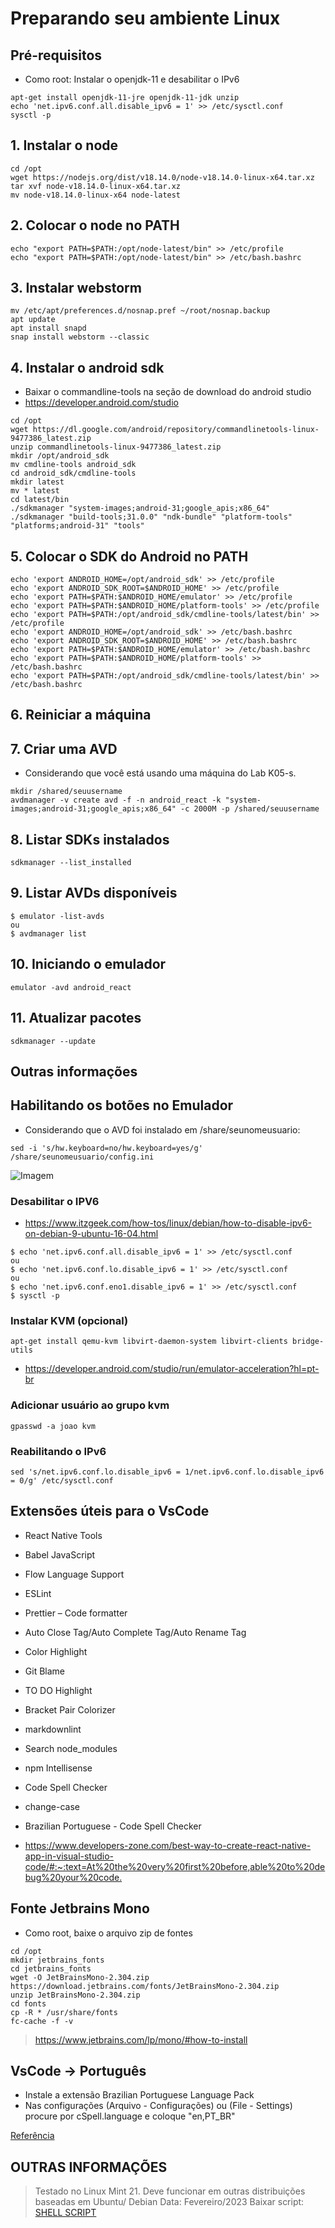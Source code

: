 # Preparando seu ambiente Linux

## Pré-requisitos

* Como root: Instalar o openjdk-11 e desabilitar o IPv6

```console
apt-get install openjdk-11-jre openjdk-11-jdk unzip
echo 'net.ipv6.conf.all.disable_ipv6 = 1' >> /etc/sysctl.conf
sysctl -p
```

## 1. Instalar o node

```console
cd /opt
wget https://nodejs.org/dist/v18.14.0/node-v18.14.0-linux-x64.tar.xz
tar xvf node-v18.14.0-linux-x64.tar.xz
mv node-v18.14.0-linux-x64 node-latest
```

## 2. Colocar o node no PATH

```console
echo "export PATH=$PATH:/opt/node-latest/bin" >> /etc/profile
echo "export PATH=$PATH:/opt/node-latest/bin" >> /etc/bash.bashrc
```

## 3. Instalar webstorm

```console
mv /etc/apt/preferences.d/nosnap.pref ~/root/nosnap.backup
apt update
apt install snapd
snap install webstorm --classic
```

## 4. Instalar o android sdk

* Baixar o commandline-tools na seção de download do android studio
* <https://developer.android.com/studio>

```console
cd /opt
wget https://dl.google.com/android/repository/commandlinetools-linux-9477386_latest.zip
unzip commandlinetools-linux-9477386_latest.zip
mkdir /opt/android_sdk
mv cmdline-tools android_sdk
cd android_sdk/cmdline-tools
mkdir latest
mv * latest
cd latest/bin
./sdkmanager "system-images;android-31;google_apis;x86_64"
./sdkmanager "build-tools;31.0.0" "ndk-bundle" "platform-tools" "platforms;android-31" "tools"
```

## 5. Colocar o SDK do Android no PATH

```console
echo 'export ANDROID_HOME=/opt/android_sdk' >> /etc/profile
echo 'export ANDROID_SDK_ROOT=$ANDROID_HOME' >> /etc/profile
echo 'export PATH=$PATH:$ANDROID_HOME/emulator' >> /etc/profile
echo 'export PATH=$PATH:$ANDROID_HOME/platform-tools' >> /etc/profile
echo 'export PATH=$PATH:/opt/android_sdk/cmdline-tools/latest/bin' >> /etc/profile
echo 'export ANDROID_HOME=/opt/android_sdk' >> /etc/bash.bashrc
echo 'export ANDROID_SDK_ROOT=$ANDROID_HOME' >> /etc/bash.bashrc
echo 'export PATH=$PATH:$ANDROID_HOME/emulator' >> /etc/bash.bashrc
echo 'export PATH=$PATH:$ANDROID_HOME/platform-tools' >> /etc/bash.bashrc
echo 'export PATH=$PATH:/opt/android_sdk/cmdline-tools/latest/bin' >> /etc/bash.bashrc
```

## 6. Reiniciar a máquina

## 7. Criar uma AVD

* Considerando que você está usando uma máquina do Lab K05-s.

```console
mkdir /shared/seuusername
avdmanager -v create avd -f -n android_react -k "system-images;android-31;google_apis;x86_64" -c 2000M -p /shared/seuusername
```

## 8. Listar SDKs instalados

```console
sdkmanager --list_installed
```

## 9. Listar AVDs disponíveis

```console
$ emulator -list-avds
ou
$ avdmanager list
```

## 10. Iniciando o emulador

```console
emulator -avd android_react
```

## 11. Atualizar pacotes

```console
sdkmanager --update
```

## Outras informações

## Habilitando os botões no Emulador

* Considerando que o AVD foi instalado em /share/seunomeusuario:

```console
sed -i 's/hw.keyboard=no/hw.keyboard=yes/g' /share/seunomeusuario/config.ini
```

![Imagem](https://i.stack.imgur.com/yjdw8.jpg)

### Desabilitar o IPV6

* <https://www.itzgeek.com/how-tos/linux/debian/how-to-disable-ipv6-on-debian-9-ubuntu-16-04.html>

```console
$ echo 'net.ipv6.conf.all.disable_ipv6 = 1' >> /etc/sysctl.conf
ou
$ echo 'net.ipv6.conf.lo.disable_ipv6 = 1' >> /etc/sysctl.conf
ou 
$ echo 'net.ipv6.conf.eno1.disable_ipv6 = 1' >> /etc/sysctl.conf
$ sysctl -p
```

### Instalar KVM (opcional)

 ```console
apt-get install qemu-kvm libvirt-daemon-system libvirt-clients bridge-utils
 ```

* <https://developer.android.com/studio/run/emulator-acceleration?hl=pt-br>

### Adicionar usuário ao grupo kvm

```console
gpasswd -a joao kvm
```

### Reabilitando o IPv6

```console
sed 's/net.ipv6.conf.lo.disable_ipv6 = 1/net.ipv6.conf.lo.disable_ipv6 = 0/g' /etc/sysctl.conf
```

## Extensões úteis para o VsCode

* React Native Tools
* Babel JavaScript
* Flow Language Support
* ESLint
* Prettier – Code formatter
* Auto Close Tag/Auto Complete Tag/Auto Rename Tag
* Color Highlight
* Git Blame
* TO DO Highlight
* Bracket Pair Colorizer
* markdownlint
* Search node_modules
* npm Intellisense
* Code Spell Checker
* change-case
* Brazilian Portuguese - Code Spell Checker

* <https://www.developers-zone.com/best-way-to-create-react-native-app-in-visual-studio-code/#:~:text=At%20the%20very%20first%20before,able%20to%20debug%20your%20code.>

## Fonte Jetbrains Mono

* Como root, baixe o arquivo zip de fontes

```console
cd /opt
mkdir jetbrains_fonts
cd jetbrains_fonts
wget -O JetBrainsMono-2.304.zip https://download.jetbrains.com/fonts/JetBrainsMono-2.304.zip
unzip JetBrainsMono-2.304.zip
cd fonts
cp -R * /usr/share/fonts
fc-cache -f -v
```

> <https://www.jetbrains.com/lp/mono/#how-to-install>

## VsCode -> Português

* Instale a extensão Brazilian Portuguese Language Pack
* Nas configurações (Arquivo - Configurações) ou (File - Settings) procure por cSpell.language e coloque "en,PT_BR"

[Referência](https://marketplace.visualstudio.com/items?itemName=streetsidesoftware.code-spell-checker-portuguese-brazilian)

## OUTRAS INFORMAÇÕES

> Testado no Linux Mint 21. Deve funcionar em outras distribuições baseadas em Ubuntu/ Debian
> Data: Fevereiro/2023
> Baixar script: [SHELL SCRIPT](https://raw.githubusercontent.com/rafaelperazzo/cc0043/master/install.node.sh)
